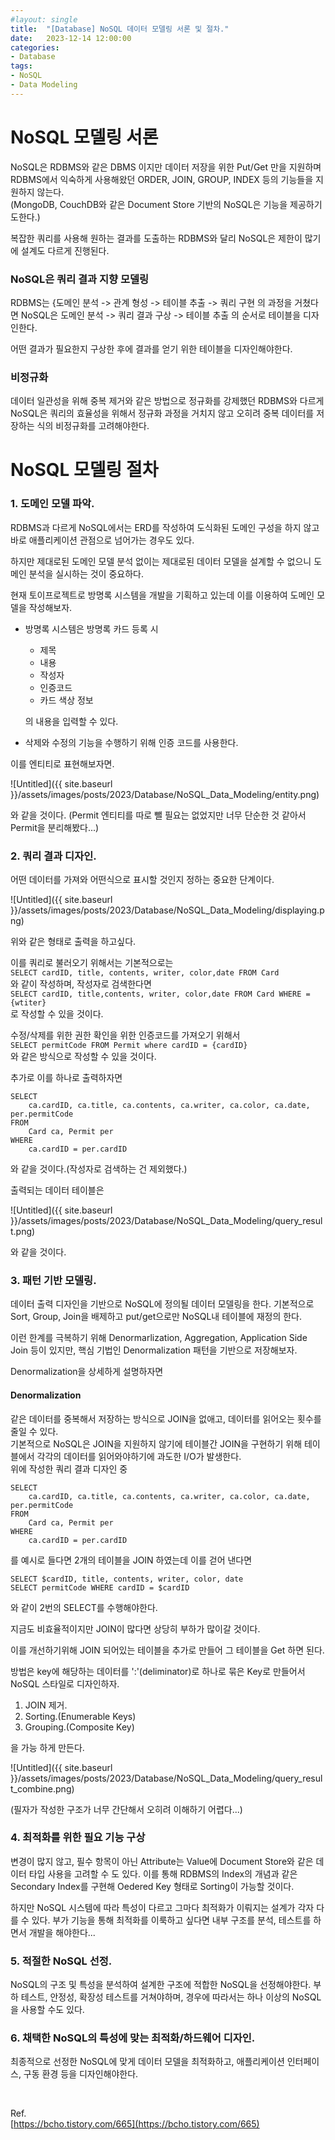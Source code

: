 ```yaml
---
#layout: single
title:	"[Database] NoSQL 데이터 모델링 서론 및 절차."
date:	2023-12-14 12:00:00
categories:
- Database
tags:
- NoSQL
- Data Modeling
---
```



# NoSQL 모델링 서론
NoSQL은 RDBMS와 같은 DBMS 이지만 데이터 저장을 위한 Put/Get 만을 지원하며 RDBMS에서 익숙하게 사용해왔던 ORDER, JOIN, GROUP, INDEX 등의 기능들을 지원하지 않는다.  
(MongoDB, CouchDB와 같은 Document Store 기반의 NoSQL은 기능을 제공하기도한다.)

복잡한 쿼리를 사용해 원하는 결과를 도출하는 RDBMS와 달리 NoSQL은 제한이 많기에 설계도 다르게 진행된다.

### NoSQL은 쿼리 결과 지향 모델링
RDBMS는 {도메인 분석 -> 관계 형성 -> 테이블 추출 -> 쿼리 구현 의 과정을 거쳤다면
NoSQL은 도메인 분석 -> 쿼리 결과 구상 -> 테이블 추출
의 순서로 테이블을 디자인한다.

어떤 결과가 필요한지 구상한 후에 결과를 얻기 위한 테이블을 디자인해야한다.

### 비정규화
데이터 일관성을 위해 중복 제거와 같은 방법으로 정규화를 강제했던 RDBMS와 다르게 NoSQL은 쿼리의 효율성을 위해서 정규화 과정을 거치지 않고 오히려 중복 데이터를 저장하는 식의 비정규화를 고려해야한다.

# NoSQL 모델링 절차
### 1. 도메인 모델 파악.
RDBMS과 다르게 NoSQL에서는 ERD를 작성하여 도식화된 도메인 구성을 하지 않고 바로 애플리케이션 관점으로 넘어가는 경우도 있다.

하지만 제대로된 도메인 모델 분석 없이는 제대로된 데이터 모델을 설계할 수 없으니 도메인 분석을 실시하는 것이 중요하다.

현재 토이프로젝트로 방명록 시스템을 개발을 기획하고 있는데 이를 이용하여 도메인 모델을 작성해보자.
- 방명록 시스템은 방명록 카드 등록 시
  - 제목
  - 내용
  - 작성자
  - 인증코드
  - 카드 색상 정보  

  의 내용을 입력할 수 있다.

- 삭제와 수정의 기능을 수행하기 위해 인증 코드를 사용한다.

이를 엔티티로 표현해보자면.

![Untitled]({{ site.baseurl }}/assets/images/posts/2023/Database/NoSQL_Data_Modeling/entity.png)

와 같을 것이다.
(Permit 엔티티를 따로 뺄 필요는 없었지만 너무 단순한 것 같아서 Permit을 분리해봤다...)

### 2. 쿼리 결과 디자인.
어떤 데이터를 가져와 어떤식으로 표시할 것인지 정하는 중요한 단계이다.

![Untitled]({{ site.baseurl }}/assets/images/posts/2023/Database/NoSQL_Data_Modeling/displaying.png)

위와 같은 형태로 출력을 하고싶다.

이를 쿼리로 불러오기 위해서는 기본적으로는  
`SELECT cardID, title, contents, writer, color,date FROM Card`  
와 같이 작성하며, 작성자로 검색한다면  
`SELECT cardID, title,contents, writer, color,date FROM Card WHERE = {wtiter}`  
로 작성할 수 있을 것이다.

수정/삭제를 위한 권한 확인을 위한 인증코드를 가져오기 위해서  
`SELECT permitCode FROM Permit where cardID = {cardID}`  
와 같은 방식으로 작성할 수 있을 것이다.

추가로 이를 하나로 출력하자면
```
SELECT 
	ca.cardID, ca.title, ca.contents, ca.writer, ca.color, ca.date, per.permitCode
FROM 
	Card ca, Permit per
WHERE
	ca.cardID = per.cardID
```
와 같을 것이다.(작성자로 검색하는 건 제외했다.)

출력되는 데이터 테이블은 

![Untitled]({{ site.baseurl }}/assets/images/posts/2023/Database/NoSQL_Data_Modeling/query_result.png)

와 같을 것이다.

### 3. 패턴 기반 모델링.
데이터 출력 디자인을 기반으로 NoSQL에 정의될 데이터 모델링을 한다.
기본적으로 Sort, Group, Join을 배제하고 put/get으로만 NoSQL내 테이블에 재정의 한다.

이런 한계를 극복하기 위해 Denormarlization, Aggregation, Application Side Join 등이 있지만,
핵심 기법인 Denormalization 패턴을 기반으로 저장해보자.

Denormalization을 상세하게 설명하자면
#### Denormalization
같은 데이터를 중복해서 저장하는 방식으로 JOIN을 없애고, 데이터를 읽어오는 횟수를 줄일 수 있다.  
기본적으로 NoSQL은 JOIN을 지원하지 않기에 테이블간 JOIN을 구현하기 위해 테이블에서 각각의 데이터를 읽어와야하기에 과도한 I/O가 발생한다.  
위에 작성한 쿼리 결과 디자인 중
```
SELECT 
	ca.cardID, ca.title, ca.contents, ca.writer, ca.color, ca.date, per.permitCode
FROM 
	Card ca, Permit per
WHERE
	ca.cardID = per.cardID
```
를 예시로 들다면 2개의 테이블을 JOIN 하였는데 이를 걷어 낸다면
```
SELECT $cardID, title, contents, writer, color, date
SELECT permitCode WHERE cardID = $cardID
```
와 같이 2번의 SELECT를 수행해야한다.

지금도 비효율적이지만 JOIN이 많다면 상당히 부하가 많이갈 것이다.

이를 개선하기위해 JOIN 되어있는 테이블을 추가로 만들어 그 테이블을 Get 하면 된다.

방법은 key에 해당하는 데이터를 ':'(deliminator)로 하나로 묶은 Key로 만들어서 NoSQL 스타일로 디자인하자.

1. JOIN 제거.
2. Sorting.(Enumerable Keys)
3. Grouping.(Composite Key)

을 가능 하게 만든다.

![Untitled]({{ site.baseurl }}/assets/images/posts/2023/Database/NoSQL_Data_Modeling/query_result_combine.png)

(필자가 작성한 구조가 너무 간단해서 오히려 이해하기 어렵다...)

### 4. 최적화를 위한 필요 기능 구상
변경이 많지 않고, 필수 항목이 아닌 Attribute는 Value에 Document Store와 같은 데이터 타입 사용을 고려할 수 도 있다.
이를 통해 RDBMS의 Index의 개념과 같은 Secondary Index를 구현해 Oedered Key 형태로 Sorting이 가능할 것이다.

하지만 NoSQL 시스템에 따라 특성이 다르고 그마다 최적화가 이뤄지는 설계가 각자 다를 수 있다.
부가 기능을 통해 최적화를 이룩하고 싶다면 내부 구조를 분석, 테스트를 하면서 개발을 해야한다...
### 5. 적절한 NoSQL 선정.
NoSQL의 구조 및 특성을 분석하여 설계한 구조에 적합한 NoSQL을 선정해야한다.
부하 테스트, 안정성, 확장성 테스트를 거쳐야하며, 경우에 따라서는 하나 이상의 NoSQL을 사용할 수도 있다.

### 6. 채택한 NoSQL의 특성에 맞는 최적화/하드웨어 디자인.
최종적으로 선정한 NoSQL에 맞게 데이터 모델을 최적화하고, 애플리케이션 인터페이스, 구동 환경 등을 디자인해야한다.

<br>

Ref.  
[https://bcho.tistory.com/665](https://bcho.tistory.com/665)